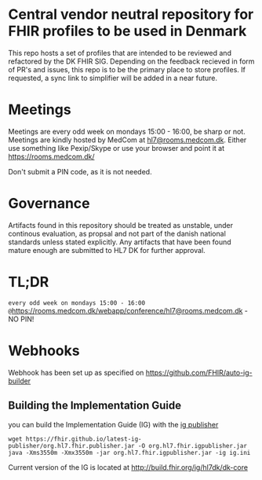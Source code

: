 # Central vendor neutral repository for FHIR profiles to be used in Denmark
This repo hosts a set of profiles that are intended to be reviewed and refactored by the DK FHIR SIG. Depending on the feedback recieved in form of PR's and issues, this repo is to be the primary place to store profiles. If requested, a sync link to simplifier will be added in a near future.

# Meetings
Meetings are every odd week on mondays 15:00 - 16:00, be sharp or not. Meetings are kindly hosted by MedCom at hl7@rooms.medcom.dk. Either use something like Pexip/Skype or use your browser and point it at https://rooms.medcom.dk/

Don't submit a PIN code, as it is not needed.

# Governance
Artifacts found in this repository should be treated as unstable, under continous evaluation, as propsal and not part of the danish national standards unless stated explicitly. Any artifacts that have been found mature enough are submitted to HL7 DK for further approval.

# TL;DR
```every odd week on mondays 15:00 - 16:00 @```https://rooms.medcom.dk/webapp/conference/hl7@rooms.medcom.dk - NO PIN!

# Webhooks
Webhook has been set up as specified on https://github.com/FHIR/auto-ig-builder


## Building the Implementation Guide

you can build the Implementation Guide (IG) with the [ig publisher](https://confluence.hl7.org/display/FHIR/IG+Publisher+Documentation)

```
wget https://fhir.github.io/latest-ig-publisher/org.hl7.fhir.publisher.jar -O org.hl7.fhir.igpublisher.jar
java -Xms3550m -Xmx3550m -jar org.hl7.fhir.igpublisher.jar -ig ig.ini
```

Current version of the IG is located at http://build.fhir.org/ig/hl7dk/dk-core
